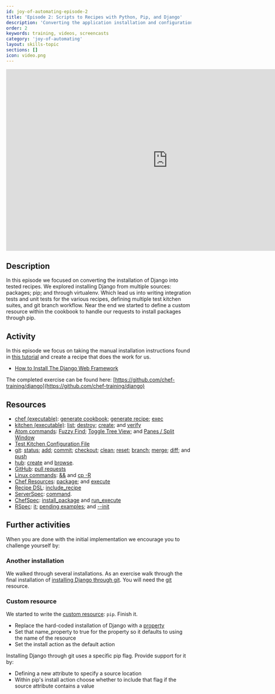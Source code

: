 ```yaml
---
id: joy-of-automating-episode-2
title: 'Episode 2: Scripts to Recipes with Python, Pip, and Django'
description: 'Converting the application installation and configuration instructions into tested recipes. How to Install Django from multiple sources: packages; pip; and virtualenv.'
order: 2
keywords: training, videos, screencasts
category: 'joy-of-automating'
layout: skills-topic
sections: []
icon: video.png
---
```


<iframe width="877" height="493" src="https://www.youtube.com/embed/vEfMLejGhS4?list=PL11cZfNdwNyORJfIYA8t07PRMchyDXIjq" frameborder="0" allowfullscreen></iframe>
<p/>

## Description

In this episode we focused on converting the installation of Django into tested recipes. We explored installing Django from multiple sources: packages; pip; and through virtualenv. Which lead us into writing integration tests and unit tests for the various recipes, defining multiple test kitchen suites, and git branch workflow. Near the end we started to define a custom resource within the cookbook to handle our requests to install packages through pip.

## Activity

In this episode we focus on taking the manual installation instructions found in [this tutorial](https://www.digitalocean.com/community/tutorials/how-to-install-the-django-web-framework-on-ubuntu-14-04) and create a recipe that does the work for us.

* [How to Install The Django Web Framework](https://www.digitalocean.com/community/tutorials/how-to-install-the-django-web-framework-on-ubuntu-14-04)

The completed exercise can be found here: [https://github.com/chef-training/django](https://github.com/chef-training/django)

## Resources

* [chef (executable)](https://docs.chef.io/ctl_chef.html): [generate cookbook](https://docs.chef.io/ctl_chef.html#chef-generate-cookbook); [generate recipe](https://docs.chef.io/ctl_chef.html#chef-generate-recipe); [exec](https://docs.chef.io/ctl_chef.html#chef-exec)
* [kitchen (executable)](https://docs.chef.io/ctl_kitchen.html): [list](https://docs.chef.io/ctl_kitchen.html#kitchen-list);  [destroy](https://docs.chef.io/ctl_kitchen.html#kitchen-destroy); [create](https://docs.chef.io/ctl_kitchen.html#kitchen-create); and [verify](https://docs.chef.io/ctl_kitchen.html#kitchen-verify)
* [Atom commands](http://flight-manual.atom.io/): [Fuzzy Find](http://flight-manual.atom.io/getting-started/sections/atom-basics/); [Toggle Tree View](http://flight-manual.atom.io/getting-started/sections/atom-basics/); and [Panes / Split Window](http://flight-manual.atom.io/using-atom/sections/panes/)
* [Test Kitchen Configuration File](https://docs.chef.io/config_yml_kitchen.html)
* [git](https://git-scm.com): [status](https://git-scm.com/docs/git-status); [add](https://git-scm.com/docs/git-add); [commit](https://git-scm.com/docs/git-commit); [checkout](https://git-scm.com/docs/git-checkout); [clean](https://git-scm.com/docs/git-clean); [reset](https://git-scm.com/docs/git-reset); [branch](https://git-scm.com/docs/git-branch); [merge](https://git-scm.com/docs/git-merge); [diff](https://git-scm.com/docs/git-diff); and [push](https://git-scm.com/docs/git-push)
* [hub](https://hub.github.com/): [create](https://hub.github.com/hub.1.html) and [browse](https://hub.github.com/hub.1.html).
* [GitHub](https://help.github.com/): [pull requests](https://help.github.com/articles/using-pull-requests/)
* [Linux commands](http://www.mediacollege.com/linux/command/linux-command.html): [&&](http://stackoverflow.com/questions/4510640/command-line-what-is-the-purpose-of) and [cp -R](http://www.mediacollege.com/cgi-bin/man/page.cgi?topic=cp)
* [Chef Resources](https://docs.chef.io/resources.html): [package](https://docs.chef.io/resource_package.html); and [execute](https://docs.chef.io/resource_execute.html)
* [Recipe DSL](https://docs.chef.io/dsl_recipe.html): [include_recipe](https://docs.chef.io/dsl_recipe.html#include-recipes)
* [ServerSpec](http://serverspec.org/): [command](http://serverspec.org/resource_types.html#command).
* [ChefSpec](https://github.com/sethvargo/chefspec): [install_package](https://github.com/sethvargo/chefspec/tree/master/examples/package) and [run_execute](https://github.com/sethvargo/chefspec/tree/master/examples/execute)
* [RSpec](https://relishapp.com/rspec): [it](https://relishapp.com/rspec/rspec-core/v/3-4/docs/example-groups/basic-structure-describe-it); [pending examples](https://relishapp.com/rspec/rspec-core/v/3-4/docs/pending-and-skipped-examples/pending-examples); and [--init](https://relishapp.com/rspec/rspec-core/v/3-4/docs/command-line/init-option)

## Further activities

When you are done with the initial implementation we encourage you to challenge yourself by:

### Another installation

We walked through several installations. As an exercise walk through the final installation of [installing Django through git](https://www.digitalocean.com/community/tutorials/how-to-install-the-django-web-framework-on-ubuntu-14-04#development-version-install-through-git). You will need the [git](https://docs.chef.io/resource_git.html) resource.

### Custom resource

We started to write the [custom resource](https://docs.chef.io/custom_resources.html): `pip`. Finish it.

* Replace the hard-coded installation of Django with a [property](https://docs.chef.io/custom_resources.html#define-properties)
* Set that name_property to true for the property so it defaults to using the name of the resource
* Set the install action as the default action

Installing Django through git uses a specific pip flag. Provide support for it by:

* Defining a new attribute to specify a source location
* Within pip's install action choose whether to include that flag if the source attribute contains a value
